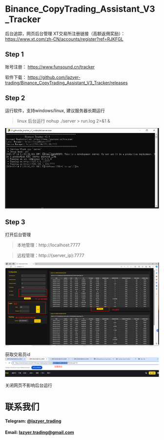 # Binance_CopyTrading_Assistant_V3_Tracker
后台追踪，网页后台管理
XT交易所注册链接（高额返佣奖励）：https://www.xt.com/zh-CN/accounts/register?ref=RJKFGL

## Step 1
账号注册：
https://www.funsound.cn/tracker

软件下载：
https://github.com/lazyer-trading/Binance_CopyTrading_Assistant_V3_Tracker/releases

## Step 2
运行软件，支持windows/linux, 建议服务器长期运行
> linux 后台运行
> nohup ./server > run.log 2>&1 &

![alt text](img/img1.png)

## Step 3
打开后台管理
> 本地管理：http://localhost:7777

> 远程管理：http://{server_ip}:7777

![alt text](img/img2.png)


获取交易员id
![alt text](img/img3.png)

关闭网页不影响后台运行



# 联系我们
#### Telegram: [@lazyer_trading](https://t.me/bn_ct_track)
#### Email: [lazyer.trading@gmail.com](mailto:lazyer.trading@gmail.com)
